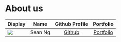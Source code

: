 # About us

Display |    Name    |             Github Profile             | Portfolio 
--------|:----------:|:--------------------------------------:|:---------:
![](https://via.placeholder.com/100.png?text=Photo) | Sean Ng | [Github](https://github.com/seanngja/) | [Portfolio](docs/team/johndoe.md)

